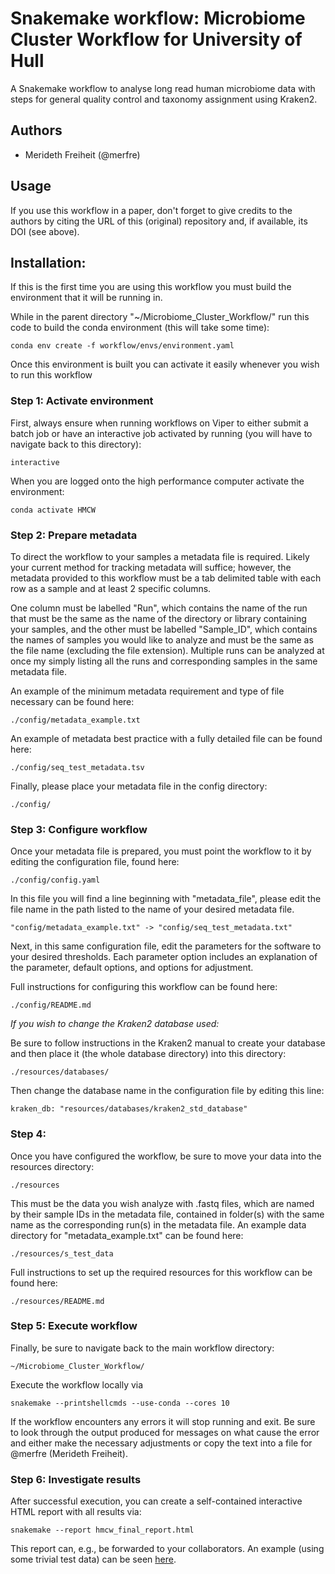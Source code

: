 # Snakemake workflow: Microbiome Cluster Workflow for University of Hull

A Snakemake workflow to analyse long read human microbiome data with steps for general quality control and taxonomy assignment using Kraken2.

## Authors

* Merideth Freiheit (@merfre)

## Usage

If you use this workflow in a paper, don't forget to give credits to the authors by citing the URL of this (original) repository and, if available, its DOI (see above).

## Installation:

If this is the first time you are using this workflow you must build the environment that it will be running in.

While in the parent directory "~/Microbiome_Cluster_Workflow/" run this code to build the conda environment (this will take some time):

    conda env create -f workflow/envs/environment.yaml

Once this environment is built you can activate it easily whenever you wish to run this workflow

### Step 1: Activate environment

First, always ensure when running workflows on Viper to either submit a batch job or have an interactive job activated by running (you will have to navigate back to this directory):

    interactive

When you are logged onto the high performance computer activate the environment:

    conda activate HMCW

### Step 2: Prepare metadata

To direct the workflow to your samples a metadata file is required. Likely your current method for tracking metadata will suffice; however, the metadata provided to this workflow must be a tab delimited table with each row as a sample and at least 2 specific columns.

One column must be labelled "Run", which contains the name of the run that must be the same as the name of the directory or library containing your samples, and the other must be labelled "Sample_ID", which contains the names of samples you would like to analyze and must be the same as the file name (excluding the file extension). Multiple runs can be analyzed at once my simply listing all the runs and corresponding samples in the same metadata file.

An example of the minimum metadata requirement and type of file necessary can be found here:

    ./config/metadata_example.txt

An example of metadata best practice with a fully detailed file can be found here:

    ./config/seq_test_metadata.tsv

Finally, please place your metadata file in the config directory:

    ./config/

### Step 3: Configure workflow

Once your metadata file is prepared, you must point the workflow to it by editing the configuration file, found here:

    ./config/config.yaml

In this file you will find a line beginning with "metadata_file", please edit the file name in the path listed to the name of your desired metadata file.

    "config/metadata_example.txt" -> "config/seq_test_metadata.txt"

Next, in this same configuration file, edit the parameters for the software to your desired thresholds. Each parameter option includes an explanation of the parameter, default options, and options for adjustment.

Full instructions for configuring this workflow can be found here:

    ./config/README.md

*If you wish to change the Kraken2 database used:*

Be sure to follow instructions in the Kraken2 manual to create your database and then place it (the whole database directory) into this directory:

    ./resources/databases/

Then change the database name in the configuration file by editing this line:

    kraken_db: "resources/databases/kraken2_std_database"

### Step 4:

Once you have configured the workflow, be sure to move your data into the resources directory:

    ./resources

This must be the data you wish analyze with .fastq files, which are named by their sample IDs in the metadata file, contained in folder(s) with the same name as the corresponding run(s) in the metadata file. An example data directory for "metadata_example.txt" can be found here:

    ./resources/s_test_data

Full instructions to set up the required resources for this workflow can be found here:

    ./resources/README.md

### Step 5: Execute workflow

Finally, be sure to navigate back to the main workflow directory:

    ~/Microbiome_Cluster_Workflow/

Execute the workflow locally via

    snakemake --printshellcmds --use-conda --cores 10

If the workflow encounters any errors it will stop running and exit. Be sure to look through the output produced for messages on what cause the error and either make the necessary adjustments or copy the text into a file for @merfre (Merideth Freiheit).

### Step 6: Investigate results

After successful execution, you can create a self-contained interactive HTML report with all results via:

    snakemake --report hmcw_final_report.html

This report can, e.g., be forwarded to your collaborators.
An example (using some trivial test data) can be seen [here](https://cdn.rawgit.com/snakemake-workflows/rna-seq-kallisto-sleuth/master/.test/report.html).